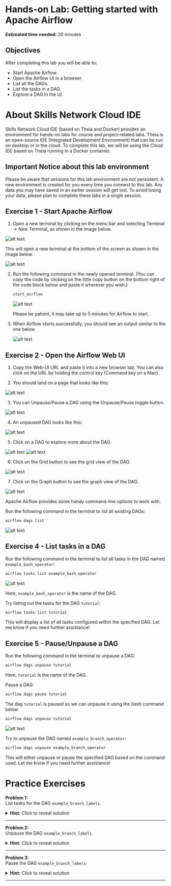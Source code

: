 # Hands-on Lab: Getting started with Apache Airflow

**Estimated time needed:** 20 minutes

## Objectives

After completing this lab you will be able to:

- Start Apache Airflow.
- Open the Airflow UI in a browser.
- List all the DAGs.
- List the tasks in a DAG.
- Explore a DAG in the UI.

# About Skills Network Cloud IDE

Skills Network Cloud IDE (based on Theia and Docker) provides an environment for hands-on labs for course and project-related labs. Theia is an open-source IDE (Integrated Development Environment) that can be run on desktop or in the cloud. To complete this lab, we will be using the Cloud IDE based on Theia running in a Docker container.

## Important Notice about this lab environment

Please be aware that sessions for this lab environment are not persistent. A new environment is created for you every time you connect to this lab. Any data you may have saved in an earlier session will get lost. To avoid losing your data, please plan to complete these labs in a single session.


## Exercise 1 - Start Apache Airflow

1. Open a new terminal by clicking on the menu bar and selecting Terminal -> New Terminal, as shown in the image below.

![alt text](image-20.png)

   This will open a new terminal at the bottom of the screen as shown in the image below.

![alt text](image-19.png)

2. Run the following command in the newly opened terminal. (You can copy the code by clicking on the little copy button on the bottom right of the code block below and paste it wherever you wish.)

   ```bash
   start_airflow
   ```

   ![alt text](image-17.png)

   Please be patient, it may take up to 5 minutes for Airflow to start.


3. When Airflow starts successfully, you should see an output similar to the one below.

   ![alt text](image-18.png)



## Exercise 2 - Open the Airflow Web UI

1. Copy the Web-UI URL and paste it into a new browser tab. You can also click on the URL by holding the control key (Command key on a Mac).

2. You should land on a page that looks like this:

![alt text](image-21.png)

3. You can Unpause/Pause a DAG using the Unpause/Pause toggle button.

![alt text](image-22.png)

4. An unpaused DAG looks like this:

![alt text](image-23.png)

5. Click on a DAG to explore more about the DAG.

![alt text](image-24.png)
![alt text](image-25.png)

6. Click on the Grid button to see the grid view of the DAG.

![alt text](image-25.png)

7. Click on the Graph button to see the graph view of the DAG.

![alt text](image-26.png)

Apache Airflow provides some handy command-line options to work with.

Run the following command in the terminal to list all existing DAGs:

```bash
airflow dags list
```
![alt text](image-27.png)


## Exercise 4 - List tasks in a DAG

Run the following command in the terminal to list all tasks in the DAG named `example_bash_operator`:


```bash
airflow tasks list example_bash_operator
```


![alt text](image-28.png)

Here, `example_bash_operator` is the name of the DAG.


Try listing out the tasks for the DAG `tutorial`:

```bash
airflow tasks list tutorial
```

This will display a list of all tasks configured within the specified DAG. Let me know if you need further assistance!


## Exercise 5 - Pause/Unpause a DAG

Run the following command in the terminal to unpause a DAG:

```bash
airflow dags unpause tutorial
```

Here, `tutorial` is the name of the DAG.

Pause a DAG:

```bash
airflow dags pause tutorial
```

The dag ```tutorial``` is paused so we can unpause it using the bash command below

```bash
airflow dags unpause tutorial
```
![alt text](image-29.png)

Try to unpause the DAG named `example_branch_operator`:

```bash
airflow dags unpause example_branch_operator
```

This will either unpause or pause the specified DAG based on the command used. Let me know if you need further assistance!


# Practice Exercises

**Problem 1:**  
List tasks for the DAG `example_branch_labels`.

<details>
<summary><b>Hint:</b> Click to reveal solution</summary>

Use the `list` option.

**Solution:**  
```bash
airflow tasks list example_branch_labels
```
</details>

---

**Problem 2:**  
Unpause the DAG `example_branch_labels`.

<details>
<summary><b>Hint:</b> Click to reveal solution</summary>

Use the `unpause` option.

**Solution:**  
```bash
airflow dags unpause example_branch_labels
```
</details>

---

**Problem 3:**  
Pause the DAG `example_branch_labels`.

<details>
<summary><b>Hint:</b> Click to reveal solution</summary>

Use the `pause` option.

**Solution:**  
```bash
airflow dags pause example_branch_labels
```
</details>

---
